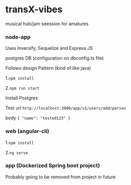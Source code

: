 # transX-vibes
musical hub/jam seession for amatures

### node-app
Uses Inversify, Sequelize and Express JS 

postgres DB (configuration on dbconfig.ts file)

Follows design Pattern (kind of like java)

1.```npm install ```

2.```npm run start```

Install Postgres

Test 
url ```http://localhost:3000/app/v1/users/add/person```

body ```{
    "name": "tested123"
}```

### web (angular-cli)
1.```npm install ```

2.```ng serve```

### app (Dockerized Spring boot project)
Probably going to be removed from project in future


